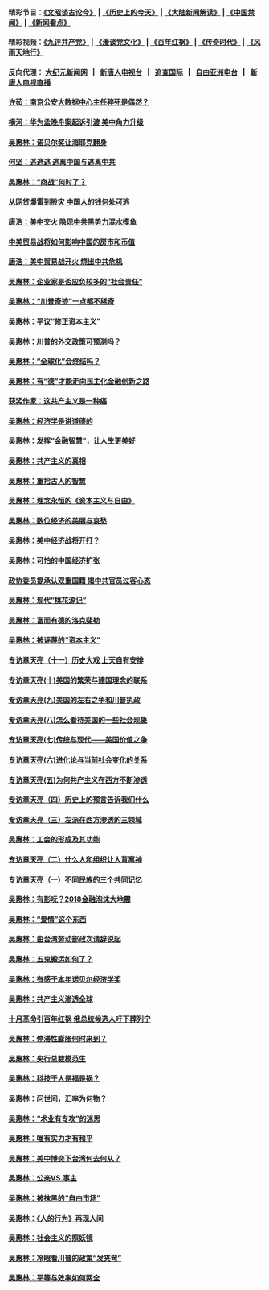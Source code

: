 #### 精彩节目：[《文昭谈古论今》](http://155.138.205.71/wenzhao) | [《历史上的今天》](http://155.138.205.71/today-in-history) | [《大陆新闻解读》](http://155.138.205.71/ntdtv-comedy) | [《中国禁闻》](http://155.138.205.71/ntdtv-news) | [《新闻看点》](http://155.138.205.71/news-insight) 

 #### 精彩视频：[《九评共产党》](http://155.138.205.71:10000/videos/jiuping) | [《漫谈党文化》](http://155.138.205.71:10000/videos/mtdwh) | [《百年红祸》](http://155.138.205.71:10000/videos/bnhh) | [《传奇时代》](http://155.138.205.71:10000/videos/legend) | [《风雨天地行》](http://155.138.205.71:10000/videos/fytdx) 

 #### 反向代理： [大纪元新闻网](http://155.138.205.71:10080/) &nbsp;&nbsp;|&nbsp;&nbsp; [新唐人电视台](http://155.138.205.71:8000/) &nbsp;&nbsp;|&nbsp;&nbsp; [追查国际](http://155.138.205.71:10010/) &nbsp;&nbsp;|&nbsp;&nbsp; [自由亚洲电台](http://155.138.205.71:9800/) &nbsp;&nbsp;|&nbsp;&nbsp; [新唐人电视直播](http://155.138.205.71/) 

#### [许茹：南京公安大数据中心主任猝死是偶然？](../pages/nsc423/n11064744.md?t=02250937) 

#### [横河：华为孟晚舟案起诉引渡 美中角力升级](../pages/nsc423/n11027230.md?t=02250937) 

#### [吴惠林：诺贝尔奖让海耶克翻身](../pages/nsc423/n10890049.md?t=02250937) 

#### [何坚：逃逃逃 逃离中国与逃离中共](../pages/nsc423/n10592891.md?t=02250937) 

#### [吴惠林：“商战”何时了？](../pages/nsc423/n10573558.md?t=02250937) 

#### [从网贷爆雷到股灾 中国人的钱何处可逃](../pages/nsc423/n10572800.md?t=02250937) 

#### [唐浩：美中交火 隐现中共黑势力混水摸鱼](../pages/nsc423/n10544040.md?t=02250937) 

#### [中美贸易战将如何影响中国的房市和币值](../pages/nsc423/n10543697.md?t=02250937) 

#### [唐浩：美中贸易战开火 烧出中共危机](../pages/nsc423/n10540126.md?t=02250937) 

#### [吴惠林：企业家是否应负较多的“社会责任”](../pages/nsc423/n10535022.md?t=02250937) 

#### [吴惠林：“川普奇迹”一点都不稀奇](../pages/nsc423/n10512808.md?t=02250937) 

#### [吴惠林：平议“修正资本主义”](../pages/nsc423/n10495724.md?t=02250937) 

#### [吴惠林：川普的外交政策可预测吗？](../pages/nsc423/n10462387.md?t=02250937) 

#### [吴惠林：“全球化”会终结吗？](../pages/nsc423/n10452838.md?t=02250937) 

#### [吴惠林：有“德”才能走向民主化金融创新之路](../pages/nsc423/n10432292.md?t=02250937) 

#### [获奖作家：这共产主义是一种癌](../pages/nsc423/n10431541.md?t=02250937) 

#### [吴惠林：经济学是讲道德的](../pages/nsc423/n10398014.md?t=02250937) 

#### [吴惠林：发挥“金融智慧”，让人生更美好](../pages/nsc423/n10375019.md?t=02250937) 

#### [吴惠林：共产主义的真相](../pages/nsc423/n10351394.md?t=02250937) 

#### [吴惠林：重拾古人的智慧](../pages/nsc423/n10337691.md?t=02250937) 

#### [吴惠林：理念永恒的《资本主义与自由》](../pages/nsc423/n10316274.md?t=02250937) 

#### [吴惠林：数位经济的美丽与哀愁](../pages/nsc423/n10292946.md?t=02250937) 

#### [吴惠林：美中经济战将开打？](../pages/nsc423/n10258825.md?t=02250937) 

#### [吴惠林：可怕的中国经济扩张](../pages/nsc423/n10219147.md?t=02250937) 

#### [政协委员提承认双重国籍 揭中共官员过客心态](../pages/nsc423/n10208809.md?t=02250937) 

#### [吴惠林：现代“桃花源记”](../pages/nsc423/n10185234.md?t=02250937) 

#### [吴惠林：富而有德的洛克斐勒](../pages/nsc423/n10142264.md?t=02250937) 

#### [吴惠林：被诬蔑的“资本主义”](../pages/nsc423/n10124816.md?t=02250937) 

#### [专访章天亮（十一）历史大戏 上天自有安排](../pages/nsc423/n10094905.md?t=02250937) 

#### [专访章天亮(十)美国的繁荣与建国理念的联系](../pages/nsc423/n10094899.md?t=02250937) 

#### [专访章天亮(九)美国的左右之争和川普执政](../pages/nsc423/n10094889.md?t=02250937) 

#### [专访章天亮(八)怎么看待美国的一些社会现象](../pages/nsc423/n10094857.md?t=02250937) 

#### [专访章天亮(七)传统与现代——美国价值之争](../pages/nsc423/n10093140.md?t=02250937) 

#### [专访章天亮(六)进化论与当前社会变化的关系](../pages/nsc423/n10092036.md?t=02250937) 

#### [专访章天亮(五)为何共产主义在西方不断渗透](../pages/nsc423/n10083620.md?t=02250937) 

#### [专访章天亮（四）历史上的预言告诉我们什么](../pages/nsc423/n10083606.md?t=02250937) 

#### [专访章天亮（三）左派在西方渗透的三领域](../pages/nsc423/n10081115.md?t=02250937) 

#### [吴惠林：工会的形成及其功能](../pages/nsc423/n10080633.md?t=02250937) 

#### [专访章天亮（二）什么人和组织让人背离神](../pages/nsc423/n10076637.md?t=02250937) 

#### [专访章天亮（一）不同民族的三个共同记忆](../pages/nsc423/n10074188.md?t=02250937) 

#### [吴惠林：有影呒？2018金融泡沫大地震](../pages/nsc423/n10040534.md?t=02250937) 

#### [吴惠林：“爱情”这个东西](../pages/nsc423/n10019423.md?t=02250937) 

#### [吴惠林：由台湾劳动部政次请辞说起](../pages/nsc423/n9979679.md?t=02250937) 

#### [吴惠林：五鬼搬运如何了？](../pages/nsc423/n9925338.md?t=02250937) 

#### [吴惠林：有感于本年诺贝尔经济学奖](../pages/nsc423/n9871883.md?t=02250937) 

#### [吴惠林：共产主义渗透全球](../pages/nsc423/n9812748.md?t=02250937) 

#### [十月革命引百年红祸 俄总统候选人吁下葬列宁](../pages/nsc423/n9810182.md?t=02250937) 

#### [吴惠林：停滞性膨胀何时来到？](../pages/nsc423/n9764136.md?t=02250937) 

#### [吴惠林：央行总裁模范生](../pages/nsc423/n9728134.md?t=02250937) 

#### [吴惠林：科技于人是福是祸？](../pages/nsc423/n9672982.md?t=02250937) 

#### [吴惠林：问世间，汇率为何物？](../pages/nsc423/n9621788.md?t=02250937) 

#### [吴惠林：“术业有专攻”的迷思](../pages/nsc423/n9580363.md?t=02250937) 

#### [吴惠林：唯有实力才有和平](../pages/nsc423/n9529599.md?t=02250937) 

#### [吴惠林：美中博奕下台湾何去何从？](../pages/nsc423/n9483598.md?t=02250937) 

#### [吴惠林：公亲VS.事主](../pages/nsc423/n9425637.md?t=02250937) 

#### [吴惠林：被抹黑的“自由市场”](../pages/nsc423/n9351545.md?t=02250937) 

#### [吴惠林：《人的行为》再现人间](../pages/nsc423/n9296339.md?t=02250937) 

#### [吴惠林：社会主义的照妖镜](../pages/nsc423/n9243460.md?t=02250937) 

#### [吴惠林：冷眼看川普的政策“发夹弯”](../pages/nsc423/n9120684.md?t=02250937) 

#### [吴惠林：平等与效率如何两全](../pages/nsc423/n9075430.md?t=02250937) 

